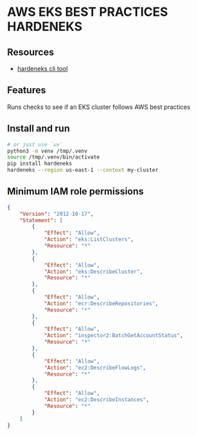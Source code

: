 # AWS EKS BEST PRACTICES HARDENEKS

## Resources
- [hardeneks cli tool](https://github.com/aws-samples/hardeneks)

## Features
Runs checks to see if an EKS cluster follows AWS best practices

## Install and run

```bash
# or just use `uv`
python3 -m venv /tmp/.venv
source /tmp/.venv/bin/activate
pip install hardeneks
hardeneks --region us-east-1 --context my-cluster
```


## Minimum IAM role permissions
```json
{
    "Version": "2012-10-17",
    "Statement": [
        {
            "Effect": "Allow",
            "Action": "eks:ListClusters",
            "Resource": "*"
        },
        {
            "Effect": "Allow",
            "Action": "eks:DescribeCluster",
            "Resource": "*"
        },
        {
            "Effect": "Allow",
            "Action": "ecr:DescribeRepositories",
            "Resource": "*"
        },
        {
            "Effect": "Allow",
            "Action": "inspector2:BatchGetAccountStatus",
            "Resource": "*"
        },
        {
            "Effect": "Allow",
            "Action": "ec2:DescribeFlowLogs",
            "Resource": "*"
        },
        {
            "Effect": "Allow",
            "Action": "ec2:DescribeInstances",
            "Resource": "*"
        }
    ]
}
```